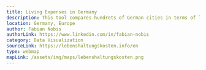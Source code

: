 ```yaml
---
title: Living Expenses in Germany
description: This tool compares hundrets of German cities in terms of living expenses including taxes, groceries, transport and rent. Type in a salaray to figure out where is best to live. 
location: Germany, Europe
author: Fabian Nobis
authorLink: https://www.linkedin.com/in/fabian-nobis
category: Data Visualization
sourceLink: https://lebenshaltungskosten.info/en
type: webmap
mapLink: /assets/img/maps/lebenshaltungskosten.png
---
```

